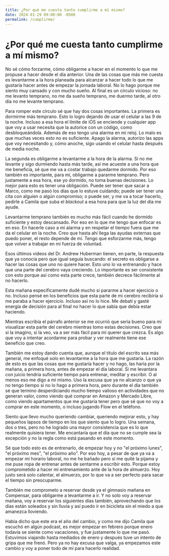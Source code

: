 ```yaml
---
title: ¿Por qué me cuesta tanto cumplirme a mí mismo?
date: 2024-01-29 09:00:00 -0500
permalink: /cumplirme/
---
```

# ¿Por qué me cuesta tanto cumplirme a mí mismo?

No sé cómo forzarme, cómo obligarme a hacer en el momento lo que me propuse a hacer desde el día anterior. Una de las cosas que más me cuesta es levantarme a la hora planeada para alcanzar a hacer todo lo que me gustaría hacer antes de empezar la jornada laboral. No lo hago porque me siento muy cansado y con mucho sueño. Al final es un círculo vicioso: no me levanto temprano, no me da sueño temprano, me duermo tarde, al otro día no me levante temprano.

Para romper este círculo sé que hay dos cosas importantes. La primera es dormirme más temprano. Esto lo logro dejando de usar el celular a las 9 de la noche. Incluso a esa hora el límite de iOS se enciende y cualquier app que voy a usar necesita que la autorice con un código, como desbloqueándola. Además de eso tengo una alarma en mi reloj. Lo malo es que muchas veces esto no es suficiente. Apago la alarma, autorizo las apps que voy necesitando y, cómo anoche, sigo usando el celular hasta después de media noche.

La segunda es obligarme a levantarme a la hora de la alarma. Si no me levante y sigo durmiendo hasta más tarde, así me acueste a una hora que me beneficia, sé que me va a costar trabajo quedarme dormido. Por eso también es importante, para mí, obligarme a pararme temprano. Pero justamente a esa hora, ese yo dormido, no toma buenas decisiones. Lo mejor para esto es tener una obligación. Puede ser tener que sacar a Marco, como me pasó los días que lo estuve cuidando; puede ser tener una cita con alguien o algún compromiso; o puede ser, y me va a tocar hacerlo, pedirle a Camila que suba el *blackout* a esa hora para que la luz del día me ayude.

Levantarme temprano también es mucho más fácil cuando he dormido suficiente y estoy descansado. Por eso en lo que me tengo que enfocar es en eso. En hacerle caso a mi alarma y en respetar el tiempo fuera que me da el celular en la noche. Creo que hasta ahí llega las ayudas externas que puedo poner, el resto depende de mí. Tengo que esforzarme más, tengo que volver a trabajar en mi fuerza de voluntad.

Esos últimos videos del Dr. Andrew Huberman tienen, en parte, la respuesta que ya conocía pero que igual seguía buscando: el secreto es obligarse a hacer las cosas que uno no quiere hacer. Esto uno lo va entrenando y hace que una parte del cerebro vaya creciendo. Lo importante es ser consistente con esto porque así como esta parte crece, también decrece fácilmente al no hacerlo.

Esta mañana específicamente dudé mucho si pararme a hacer ejercicio o no. Incluso pensé en los beneficios que esta parte de mi cerebro recibiría si me paraba a hacer ejercicio. Incluso así no lo hice. Me debatí y gasté energía de decisión para al final no hacer lo que sabía que debía estar haciendo.

Mientras escribía el párrafo anterior se me ocurrió que sería bueno para mí visualizar esta parte del cerebro mientras tomo estas decisiones. Creo que si la imagino, si la veo, va a ser más fácil para mí querer que crezca. Es algo que voy a intentar acordarme para probar y ver realmente tiene ese beneficio que creo.

También me estoy dando cuenta que, aunque el título del escrito sea más general, me enfoqué solo en levantarme a la hora que me gustaría. La razón de esto es que las cosas que me gustaría hacer y no hago, las haría por la mañana, a primera hora, antes de empezar el día laboral. Si me levantara con juicio tendría suficiente tiempo para entrenar, meditar y escribir. O al menos eso me digo a mí mismo. Uso la excusa que ya no alcanzo o que ya no tengo tiempo si no lo hago a primera hora, pero durante el día también sé que termino desperdiciando mucho tiempo valioso en actividades que no generan valor, como viendo qué comprar en Amazon y Mercado Libre, como viendo apartamentos que me gustaría tener pero que sé que no voy a comprar en este momento, o incluso jugando Flow en el teléfono.

Siento que llevo mucho queriendo cambiar, queriendo mejorar esto, y hay pequeños lapsos de tiempo en los que siento que lo logro. Una semana, dos o tres, pero no he logrado una mayor consistencia que es lo que realmente quisiera tener. Me encantaría que el día que no se cumple sea la excepción y no la regla como está pasando en este momento. 

Sé que todo esto es de entrenarlo, de empezar hoy y no "el próximo lunes", "el próximo mes", "el próximo año". Por eso hoy, a pesar de que ya va a empezar mi horario laboral, no me he bañado pero sí me quité la pijama y me puse ropa de entrenar antes de sentarme a escribir esto. Porque estoy comprometido a hacer mi entrenamiento ante de la hora de almuerzo. Hoy justo será solo calentar, el almuerzo, por lo que va a ser perfecto para sacar el tiempo sin preocuparme.

También me comprometo a reservar desde ya el gimnasio mañana en Compensar, para obligarme a levantarme a ir. Y no solo voy a reservar mañana, voy a reservar los siguientes días también, aprovechando que los días están soleados y sin lluvia y así puedo ir en bicicleta sin el miedo a que amanezca lloviendo.

Había dicho que este era el año del cambio, y como me dijo Camila que escuchó en algún podcast, es mejor empezar en febrero porque enero todavía se siente como vacaciones, y fue justamente lo que me pasó. Estuvimos viajando hasta mediados de enero y después tuve un intento de gripa que me frenó. Pero ya no hay excusa que valga, ya empezamos este cambio y voy a poner todo de mí para hacerlo realidad. 